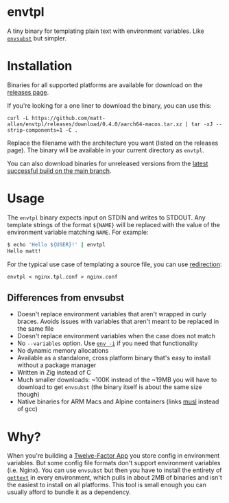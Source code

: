 # envtpl

A tiny binary for templating plain text with environment variables. Like [`envsubst`](https://linux.die.net/man/1/envsubst) but simpler.

# Installation

Binaries for all supported platforms are available for download on the [releases page](https://github.com/matt-allan/envtpl/releases).

If you're looking for a one liner to download the binary, you can use this:

```
curl -L https://github.com/matt-allan/envtpl/releases/download/0.4.0/aarch64-macos.tar.xz | tar -xJ --strip-components=1 -C .
```

Replace the filename with the architecture you want (listed on the releases page). The binary will be available in your current directory as `envtpl`.

You can also download binaries for unreleased versions from the [latest successful build on the main branch](https://github.com/matt-allan/envtpl/actions).

# Usage

The `envtpl` binary expects input on STDIN and writes to STDOUT. Any template strings of the format `${NAME}` will be replaced with the value of the environment variable matching `NAME`. For example:

```sh
$ echo 'Hello ${USER}!' | envtpl
Hello matt!
```

For the typical use case of templating a source file, you can use [redirection](https://wiki.bash-hackers.org/howto/redirection_tutorial):

```
envtpl < nginx.tpl.conf > nginx.conf
```

## Differences from envsubst

- Doesn't replace environment variables that aren't wrapped in curly braces. Avoids issues with variables that aren't meant to be replaced in the same file
- Doesn't replace environment variables when the case does not match
- No `--variables` option. Use [`env -i`](https://linux.die.net/man/1/env) if you need that functionality
- No dynamic memory allocations
- Available as a standalone, cross platform binary that's easy to install without a package manager
- Written in Zig instead of C
- Much smaller downloads: ~100K instead of the ~19MB you will have to download to get `envsubst` (the binary itself is about the same size though)
- Native binaries for ARM Macs and Alpine containers (links [musl](https://musl.libc.org/) instead of gcc)

# Why?

When you're building a [Twelve-Factor App](https://12factor.net/) you store config in environment variables. But some config file formats don't support environment variables (i.e. Nginx). You can use `envsubst` but then you have to install the entirety of [`gettext`](https://www.gnu.org/software/gettext/) in every environment, which pulls in about 2MB of binaries and isn't the easiest to install on all platforms. This tool is small enough you can usually afford to bundle it as a dependency.
